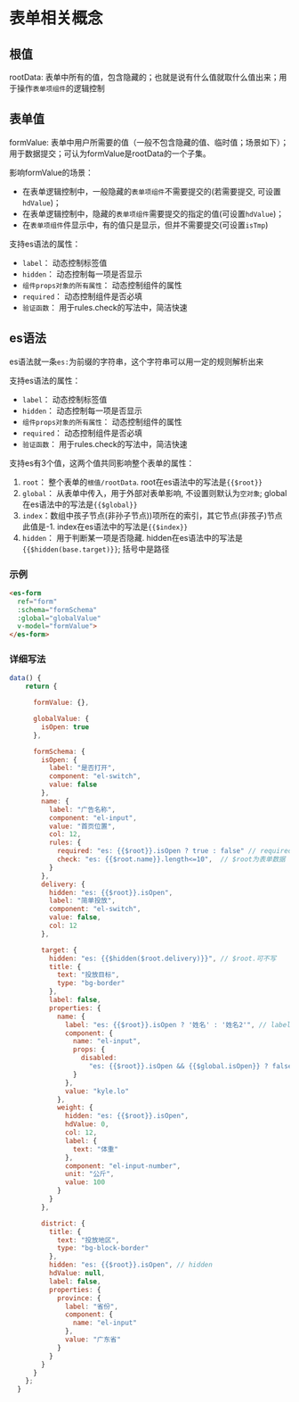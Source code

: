 # 表单相关概念

## 根值

rootData: 表单中所有的值，包含隐藏的；也就是说有什么值就取什么值出来；用于操作`表单项组件`的逻辑控制

## 表单值

formValue: 表单中用户所需要的值（一般不包含隐藏的值、临时值；场景如下）；用于数据提交；可认为formValue是rootData的一个子集。

影响formValue的场景：
- 在表单逻辑控制中，一般隐藏的`表单项组件`不需要提交的(若需要提交, 可设置`hdValue`)；
- 在表单逻辑控制中，隐藏的`表单项组件`需要提交的指定的值(可设置`hdValue`)；
- 在`表单项组件`件显示中，有的值只是显示，但并不需要提交(可设置`isTmp`)

支持es语法的属性：
- `label`： 动态控制标签值
- `hidden`： 动态控制每一项是否显示
- `组件props对象的所有属性`： 动态控制组件的属性
- `required`： 动态控制组件是否必填
- `验证函数`： 用于rules.check的写法中，简洁快速

## es语法

es语法就一条`es:`为前缀的字符串，这个字符串可以用一定的规则解析出来

支持es语法的属性：
- `label`： 动态控制标签值
- `hidden`： 动态控制每一项是否显示
- `组件props对象的所有属性`： 动态控制组件的属性
- `required`： 动态控制组件是否必填
- `验证函数`： 用于rules.check的写法中，简洁快速



支持es有3个值，这两个值共同影响整个表单的属性：
1. `root`： 整个表单的`根值/rootData`. root在es语法中的写法是<span v-pre>`{{$root}}`</span>
2. `global`： 从表单中传入，用于外部对表单影响, 不设置则默认为`空对象`; global在es语法中的写法是<span v-pre>`{{$global}}`</span>
3. `index`：数组中孩子节点(非孙子节点))项所在的索引，其它节点(非孩子)节点此值是-1. index在es语法中的写法是<span v-pre>`{{$index}}`</span>
4. `hidden`： 用于判断某一项是否隐藏. hidden在es语法中的写法是<span v-pre>`{{$hidden(base.target)}}`</span>; 括号中是路径

### 示例
```html
<es-form 
  ref="form" 
  :schema="formSchema" 
  :global="globalValue" 
  v-model="formValue">
</es-form>
```

### 详细写法

```js
data() {
    return {

      formValue: {},

      globalValue: {
        isOpen: true
      },

      formSchema: {
        isOpen: {
          label: "是否打开",
          component: "el-switch",
          value: false
        },
        name: {
          label: "广告名称",
          component: "el-input",
          value: "首页位置",
          col: 12,
          rules: {
            required: "es: {{$root}}.isOpen ? true : false" // required
            check: "es: {{$root.name}}.length<=10",  // $root为表单数据
          }
        },
        delivery: {
          hidden: "es: {{$root}}.isOpen",
          label: "简单投放",
          component: "el-switch",
          value: false,
          col: 12
        },

        target: {
          hidden: "es: {{$hidden($root.delivery)}}", // $root.可不写
          title: {
            text: "投放目标",
            type: "bg-border"
          },
          label: false,
          properties: {
            name: {
              label: "es: {{$root}}.isOpen ? '姓名' : '姓名2'", // label
              component: {
                name: "el-input",
                props: {
                  disabled:
                    "es: {{$root}}.isOpen && {{$global.isOpen}} ? false : true" // 组件props属性
                }
              },
              value: "kyle.lo"
            },
            weight: {
              hidden: "es: {{$root}}.isOpen",
              hdValue: 0,
              col: 12,
              label: {
                text: "体重"
              },
              component: "el-input-number",
              unit: "公斤",
              value: 100
            }
          }
        },

        district: {
          title: {
            text: "投放地区",
            type: "bg-block-border"
          },
          hidden: "es: {{$root}}.isOpen", // hidden
          hdValue: null,
          label: false,
          properties: {
            province: {
              label: "省份",
              component: {
                name: "el-input"
              },
              value: "广东省"
            }
          }
        }
      }
    };
  }
```




